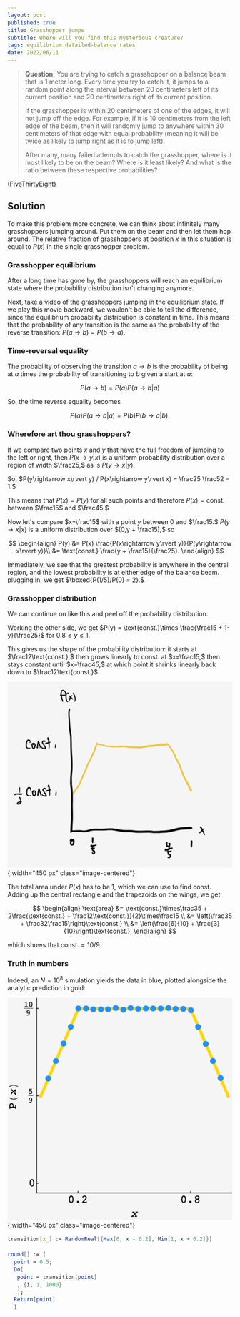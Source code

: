 ```yaml
---
layout: post
published: true
title: Grasshopper jumps
subtitle: Where will you find this mysterious creature?
tags: equilibrium detailed-balance rates
date: 2022/06/11
---
```


>**Question:** You are trying to catch a grasshopper on a balance beam that is 1 meter long. Every time you try to catch it, it jumps to a random point along the interval between 20 centimeters left of its current position and 20 centimeters right of its current position.
>
>If the grasshopper is within 20 centimeters of one of the edges, it will not jump off the edge. For example, if it is 10 centimeters from the left edge of the beam, then it will randomly jump to anywhere within 30 centimeters of that edge with equal probability (meaning it will be twice as likely to jump right as it is to jump left).
>
>After many, many failed attempts to catch the grasshopper, where is it most likely to be on the beam? Where is it least likely? And what is the ratio between these respective probabilities?

<!--more-->

([FiveThirtyEight](https://fivethirtyeight.com/features/can-you-catch-the-grasshopper/))

## Solution

To make this problem more concrete, we can think about infinitely many grasshoppers jumping around. Put them on the beam and then let them hop around. The relative fraction of grasshoppers at position $x$ in this situation is equal to $P(x)$ in the single grasshopper problem. 

### Grasshopper equilibrium

After a long time has gone by, the grasshoppers will reach an equilibrium state where the probability distribution isn't changing anymore. 

Next, take a video of the grasshoppers jumping in the equilibrium state. If we play this movie backward, we wouldn't be able to tell the difference, since the equilibrium probability distribution is constant in time. This means that the probability of any transition is the same as the probability of the reverse transition: $P(a\rightarrow b) = P(b\rightarrow a).$ 

### Time-reversal equality

The probability of observing the transition $a\rightarrow b$ is the probability of being at $a$ times the probability of transitioning to $b$ given a start at $a:$

$$
  P(a\rightarrow b) = P(a) P(a \rightarrow b\rvert a)
$$

So, the time reverse equality becomes

$$
  P(a) P(a\rightarrow b\rvert a) = P(b) P(b\rightarrow a\rvert b).
$$

### Wherefore art thou grasshoppers?

If we compare two points $x$ and $y$ that have the full freedom of jumping to the left or right, then $P(x\rightarrow y\rvert x)$ is a uniform probability distribution over a region of width $\frac25,$ as is $P(y\rightarrow x\rvert y).$ 

So, $P(y\rightarrow x\rvert y) / P(x\rightarrow y\rvert x) = \frac25 \frac52 = 1.$

This means that $P(x) = P(y)$ for all such points and therefore $P(x) = \text{const.}$ between $\frac15$ and $\frac45.$

<!-- Starting from the edges of this region, we can exploit the time-reversal equality again to get the rest of $P(x).$ -->

Now let's compare $x=\frac15$ with a point $y$ between $0$ and $\frac15.$ $P(y\rightarrow x\rvert x)$ is a uniform distribution over $(0,y + \frac15),$ so

$$
  \begin{align}
    P(y) &= P(x) \frac{P(x\rightarrow y\rvert y)}{P(y\rightarrow x\rvert y)}\\
    &= \text{const.} \frac{y + \frac15}{\frac25}.
  \end{align}
$$

Immediately, we see that the greatest probability is anywhere in the central region, and the lowest probability is at either edge of the balance beam. plugging in, we get $\boxed{P(1/5)/P(0) = 2}.$

### Grasshopper distribution

We can continue on like this and peel off the probability distribution.

Working the other side, we get $P(y) = \text{const.}\times \frac{\frac15 + 1-y}{\frac25}$ for $0.8\leq y\leq 1.$

This gives us the shape of the probability distribution: it starts at $\frac12\text{const.},$ then grows linearly to $\text{const.}$ at $x=\frac15,$ then stays constant until $x=\frac45,$ at which point it shrinks linearly back down to $\frac12\text{const.}$

![](/img/2022-06-11-grasshopper-distribution-sketch.png){:width="450 px" class="image-centered"}

The total area under $P(x)$ has to be $1,$ which we can use to find $\text{const.}$ Adding up the central rectangle and the trapezoids on the wings, we get

$$
  \begin{align}
    \text{area} &= \text{const.}\times\frac35 + 2\frac{\text{const.} + \frac12\text{const.}}{2}\times\frac15 \\
    &= \left(\frac35 + \frac32\frac15\right)\text{const.} \\
    &= \left(\frac{6}{10} + \frac{3}{10}\right)\text{const.},
  \end{align}
$$

which shows that $\text{const.} = 10/9.$

### Truth in numbers

Indeed, an $N=10^8$ simulation yields the data in blue, plotted alongside the analytic prediction in gold:

![](/img/2022-06-11-grasshopper-jump.png){:width="450 px" class="image-centered"}

```mathematica
transition[x_] := RandomReal[{Max[0, x - 0.2], Min[1, x + 0.2]}]

round[] := (
  point = 0.5;
  Do[
   point = transition[point]
   , {i, 1, 1000}
   ];
  Return[point]
  )
```

<br>
